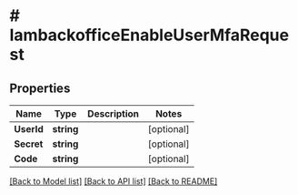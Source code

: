 # # IambackofficeEnableUserMfaRequest


## Properties 


Name | Type | Description | Notes
------------ | ------------- | ------------- | -------------
**UserId**| **string** |   | [optional]
**Secret**| **string** |   | [optional]
**Code**| **string** |   | [optional]


[[Back to Model list]](../../README.md#models) [[Back to API list]](../../README.md#endpoints) [[Back to README]](../../README.md)

